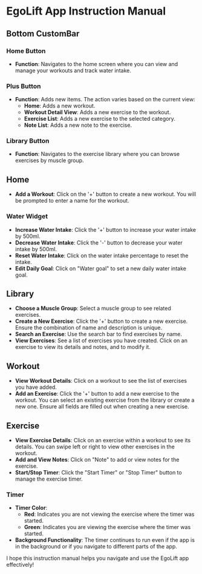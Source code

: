 EgoLift App Instruction Manual
==============================

Bottom CustomBar
----------------

### Home Button

-   **Function**: Navigates to the home screen where you can view and manage your workouts and track water intake.

### Plus Button

-   **Function**: Adds new items. The action varies based on the current view:
    -   **Home**: Adds a new workout.
    -   **Workout Detail View**: Adds a new exercise to the workout.
    -   **Exercise List**: Adds a new exercise to the selected category.
    -   **Note List**: Adds a new note to the exercise.

### Library Button

-   **Function**: Navigates to the exercise library where you can browse exercises by muscle group.

Home
----

-   **Add a Workout**: Click on the '+' button to create a new workout. You will be prompted to enter a name for the workout.

### Water Widget

-   **Increase Water Intake**: Click the '+' button to increase your water intake by 500ml.
-   **Decrease Water Intake**: Click the '-' button to decrease your water intake by 500ml.
-   **Reset Water Intake**: Click on the water intake percentage to reset the intake.
-   **Edit Daily Goal**: Click on "Water goal" to set a new daily water intake goal.

Library
-------

-   **Choose a Muscle Group**: Select a muscle group to see related exercises.
-   **Create a New Exercise**: Click the '+' button to create a new exercise. Ensure the combination of name and description is unique.
-   **Search an Exercise**: Use the search bar to find exercises by name.
-   **View Exercises**: See a list of exercises you have created. Click on an exercise to view its details and notes, and to modify it.

Workout
-------

-   **View Workout Details**: Click on a workout to see the list of exercises you have added.
-   **Add an Exercise**: Click the '+' button to add a new exercise to the workout. You can select an existing exercise from the library or create a new one. Ensure all fields are filled out when creating a new exercise.

Exercise
--------

-   **View Exercise Details**: Click on an exercise within a workout to see its details. You can swipe left or right to view other exercises in the workout.
-   **Add and View Notes**: Click on "Note" to add or view notes for the exercise.
-   **Start/Stop Timer**: Click the "Start Timer" or "Stop Timer" button to manage the exercise timer.

### Timer

-   **Timer Color**:
    -   **Red**: Indicates you are not viewing the exercise where the timer was started.
    -   **Green**: Indicates you are viewing the exercise where the timer was started.
-   **Background Functionality**: The timer continues to run even if the app is in the background or if you navigate to different parts of the app.

I hope this instruction manual helps you navigate and use the EgoLift app effectively!

